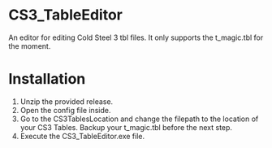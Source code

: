 # CS3_TableEditor
An editor for editing Cold Steel 3 tbl files. It only supports the t_magic.tbl for the moment.

# Installation
1. Unzip the provided release.
2. Open the config file inside.
3. Go to the CS3TablesLocation and change the filepath to the location of your CS3 Tables. Backup your t_magic.tbl before the next step.
4. Execute the CS3_TableEditor.exe file.
